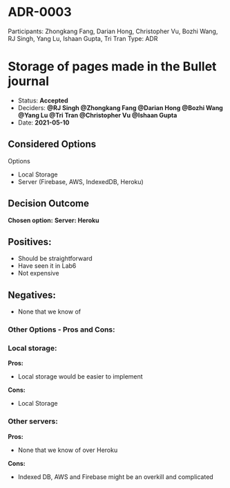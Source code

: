 # ADR-0003

Participants: Zhongkang Fang, Darian Hong, Christopher Vu, Bozhi Wang, RJ Singh, Yang Lu, Ishaan Gupta, Tri Tran
Type: ADR

# Storage of pages made in the Bullet journal

- Status: **Accepted**
- Deciders: **@RJ Singh @Zhongkang Fang @Darian Hong @Bozhi Wang @Yang Lu @Tri Tran @Christopher Vu @Ishaan Gupta**
- Date: **2021-05-10**

## **Considered Options**

Options

- Local Storage
- Server (Firebase, AWS, IndexedDB, Heroku)

## **Decision Outcome**

**Chosen option:** **Server: Heroku**

## Positives:

- Should be straightforward
- Have seen it in Lab6
- Not expensive

## Negatives:

- None that we know of

### Other Options - Pros and Cons:

### Local storage:

**Pros:**

- Local storage would be easier to implement

**Cons:**

- Local Storage

### Other servers:

**Pros:**

- None that we know of over Heroku

**Cons:**

- Indexed DB, AWS and Firebase might be an overkill and complicated